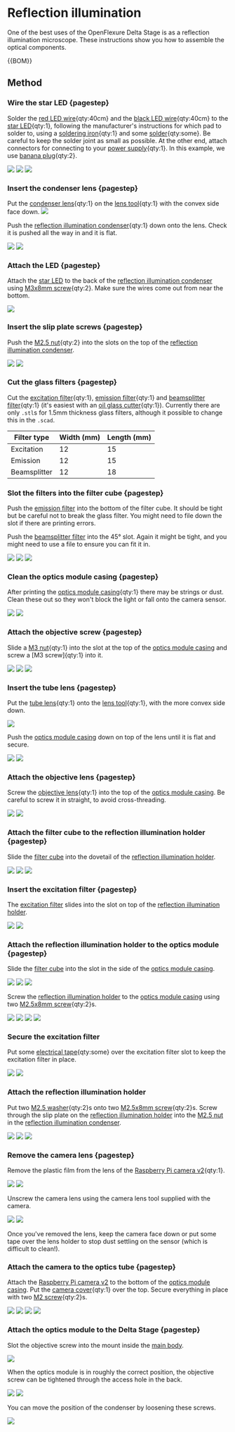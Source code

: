 # Reflection illumination

One of the best uses of the OpenFlexure Delta Stage is as a reflection illumination microscope.  These instructions show you how to assemble the optical components.

{{BOM}}

[M3x8mm screw]: "{cat:part}"
[M2.5x8mm screw]: "{cat:part}"
[M2.5 washer]: "{cat:part}"
[M2.5 nut]: "{cat:part}"
[M2 screw]: "{cat:part}"
[M3 nut]: "{cat:part}"
[Raspberry Pi camera v2]: models/raspberry_pi_camera_v2.md "{cat:part}"
[objective lens]: models/objective_lens.md "{cat:part}"
[tube lens]: models/tube_lens.md "{cat:part}"
[camera cover]: models/camera_cover.stl "{cat:3DPrinted}"
[lens tool]: models/lens_tool.stl "{cat:3DPrinted_tool}"
[optics module casing]: models/optics_module_casing.md "{cat:3DPrinted}"
[filter cube]: models/filter_cube.md "{cat:3DPrinted}"
[reflection illumination holder]: models/reflection_illumination.md#holder "{cat:3DPrinted}"
[reflection illumination condenser]: models/reflection_illumination.md#condenser "{cat:3DPrinted}"
[star LED]: models/star_LED.md "{cat:part}"
[red LED wire]: models/led_wire.md#red "{cat:part}"
[black LED wire]: models/led_wire.md#black "{cat:part}"
[solder]: "{cat:part}"
[power supply]: models/power_supply.md "{cat:part}"
[banana plug]: models/banana_plugs.md "{cat:part}" 
[condenser lens]: models/condenser_lens.md "{cat:part}"
[excitation filter]: models/glass_filters.md#excitation "{cat:part}"
[emission filter]: models/glass_filters.md#emission "{cat:part}"
[beamsplitter filter]: models/glass_filters.md#beamsplitter "{cat:part}"
[electrical tape]: "{cat:part}"
[filter cube]: models/filter_cube.md "{cat:3DPrinted}"


[oil glass cutter]: "{cat:tool}"
[soldering iron]: "{cat:tool}"

## Method

### Wire the star LED {pagestep}

Solder the [red LED wire]{qty:40cm} and the [black LED wire]{qty:40cm} to the [star LED]{qty:1}, following the manufacturer's instructions for which pad to solder to, using a [soldering iron]{qty:1} and some [solder]{qty:some}. Be careful to keep the solder joint as small as possible.  At the other end, attach connectors for connecting to your [power supply]{qty:1}.  In this example, we use [banana plug]{qty:2}.

![](images/reflection_illumination/star_LED.jpg)
![](images/reflection_illumination/star_LED_solder.jpg)
![](images/reflection_illumination/star_LED_wires.jpg)

### Insert the condenser lens {pagestep}

Put the [condenser lens]{qty:1} on the [lens tool]{qty:1} with the convex side face down.
![](images/reflection_illumination/condenser_lens.jpg)

Push the [reflection illumination condenser]{qty:1} down onto the lens.  Check it is pushed all the way in and it is flat.

![](images/reflection_illumination/push_condenser.jpg)
![](images/reflection_illumination/condenser_in_place.jpg)

### Attach the LED {pagestep}

Attach the [star LED] to the back of the [reflection illumination condenser] using [M3x8mm screw]{qty:2}.  Make sure the wires come out from near the bottom.

![](images/reflection_illumination/attach_led.jpg)

### Insert the slip plate screws {pagestep}

Push the [M2.5 nut]{qty:2} into the slots on the top of the [reflection illumination condenser].

![](images/reflection_illumination/condenser_nut1.jpg)
![](images/reflection_illumination/condenser_nut2.jpg)

### Cut the glass filters {pagestep}

Cut the [excitation filter]{qty:1}, [emission filter]{qty:1} and [beamsplitter filter]{qty:1} (it's easiest with an [oil glass cutter]{qty:1}). Currently there are only `.stl`s for 1.5mm thickness glass filters, although it possible to change this in the `.scad`.

|Filter type|Width (mm) | Length (mm) |
|-|-|-|
|Excitation | 12 | 15 |
|Emission | 12 | 15 |
|Beamsplitter | 12 | 18 |

### Slot the filters into the filter cube {pagestep}

Push the [emission filter] into the bottom of the filter cube.  It should be tight but be careful not to break the glass filter. You might need to file down the slot if there are printing errors.

Push the [beamsplitter filter] into the 45° slot. Again it might be tight, and you might need to use a file to ensure you can fit it in. 

![](images/reflection_illumination/filter_cube1.jpg)
![](images/reflection_illumination/filter_cube2.jpg)
![](images/reflection_illumination/filter_cube3.jpg)


### Clean the optics module casing {pagestep}

After printing the [optics module casing]{qty:1} there may be strings or dust.  Clean these out so they won't block the light or fall onto the camera sensor.

![](images/reflection_illumination/clean_optics1.jpg)
![](images/reflection_illumination/clean_optics2.jpg)

### Attach the objective screw {pagestep}

Slide a [M3 nut]{qty:1} into the slot at the top of the [optics module casing] and screw a [M3 screw]{qty:1} into it.

![](images/reflection_illumination/objective_screw1.jpg)
![](images/reflection_illumination/objective_screw2.jpg)
![](images/reflection_illumination/objective_screw3.jpg)

### Insert the tube lens {pagestep}

Put the [tube lens]{qty:1} onto the [lens tool]{qty:1}, with the more convex side down.

![](images/reflection_illumination/tube_lens1.jpg)

Push the [optics module casing] down on top of the lens until it is flat and secure.

![](images/reflection_illumination/tube_lens2.jpg)
![](images/reflection_illumination/tube_lens3.jpg)

### Attach the objective lens {pagestep}

Screw the [objective lens]{qty:1} into the top of the [optics module casing].  Be careful to screw it in straight, to avoid cross-threading.

![](images/reflection_illumination/objective_lens1.jpg)
![](images/reflection_illumination/objective_lens2.jpg)

### Attach the filter cube to the reflection illumination holder {pagestep}

Slide the [filter cube] into the dovetail of the [reflection illumination holder].

![](images/reflection_illumination/filter_cube_in_holder1.jpg)
![](images/reflection_illumination/filter_cube_in_holder2.jpg)
![](images/reflection_illumination/filter_cube_in_holder3.jpg)

### Insert the excitation filter {pagestep}

The [excitation filter] slides into the slot on top of the [reflection illumination holder].

![](images/reflection_illumination/excitation1.jpg)
![](images/reflection_illumination/excitation2.jpg)

### Attach the reflection illumination holder to the optics module {pagestep}

Slide the [filter cube] into the slot in the side of the [optics module casing].

![](images/reflection_illumination/filter_cube_in_optics1.jpg)
![](images/reflection_illumination/filter_cube_in_optics2.jpg)
![](images/reflection_illumination/filter_cube_in_optics3.jpg)

Screw the [reflection illumination holder] to the [optics module casing] using two [M2.5x8mm screw]{qty:2}s.

![](images/reflection_illumination/holder_screws1.jpg)
![](images/reflection_illumination/holder_screws2.jpg)
![](images/reflection_illumination/holder_screws3.jpg)
![](images/reflection_illumination/holder_screws4.jpg)

### Secure the excitation filter

Put some [electrical tape]{qty:some} over the excitation filter slot to keep the excitation filter in place.

![](images/reflection_illumination/excitation_tape1.jpg)
![](images/reflection_illumination/excitation_tape2.jpg)

### Attach the reflection illumination holder

Put two [M2.5 washer]{qty:2}s onto two [M2.5x8mm screw]{qty:2}s.  Screw through the slip plate on the [reflection illumination holder] into the [M2.5 nut] in the [reflection illumination condenser].  

![](images/reflection_illumination/slip_plate_screws1.jpg)
![](images/reflection_illumination/slip_plate_screws2.jpg)
![](images/reflection_illumination/slip_plate_screws3.jpg)

### Remove the camera lens {pagestep}

Remove the plastic film from the lens of the [Raspberry Pi camera v2]{qty:1}.

![](images/reflection_illumination/remove_film1.jpg)
![](images/reflection_illumination/remove_film2.jpg)

Unscrew the camera lens using the camera lens tool supplied with the camera.

![](images/reflection_illumination/lens_tool.jpg)
![](images/reflection_illumination/open_camera.jpg)

Once you've removed the lens, keep the camera face down or put some tape over the lens holder to stop dust settling on the sensor (which is difficult to clean!).

### Attach the camera to the optics tube {pagestep}

Attach the [Raspberry Pi camera v2] to the bottom of the [optics module casing]. Put the [camera cover]{qty:1} over the top.  Secure everything in place with two [M2 screw]{qty:2}s.

![](images/reflection_illumination/camera.jpg)
![](images/reflection_illumination/camera_cover.jpg)
![](images/reflection_illumination/camera_cover_screw1.jpg)
![](images/reflection_illumination/camera_cover_screw2.jpg)

### Attach the optics module to the Delta Stage {pagestep}

Slot the objective screw into the mount inside the [main body](fromstep).

![](images/reflection_illumination/module_in_position1.jpg)

When the optics module is in roughly the correct position, the objective screw can be tightened through the access hole in the back.

![](images/reflection_illumination/module_in_position2.jpg)
![](images/reflection_illumination/module_in_position3.jpg)

You can move the position of the condenser by loosening these screws.

![](images/reflection_illumination/module_in_position4.jpg)





